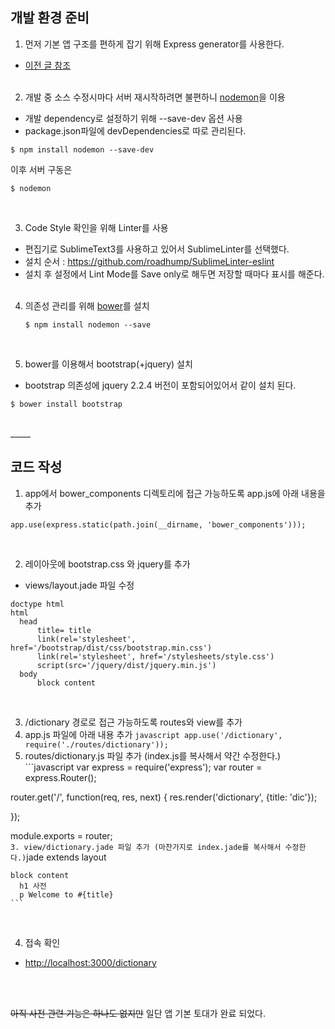 
## 개발 환경 준비

1. 먼저 기본 앱 구조를 편하게 잡기 위해 Express generator를 사용한다.
  - [이전 글 참조](http://hangaebal.blogspot.kr/2015/12/expressjs-express-application-generator.html)
<br><br>

2. 개발 중 소스 수정시마다 서버 재시작하려면 불편하니 [nodemon](http://nodemon.io/)을 이용
  - 개발 dependency로 설정하기 위해 --save-dev 옵션 사용
  - package.json파일에 devDependencies로 따로 관리된다.

  ```
  $ npm install nodemon --save-dev
  ```
  이후 서버 구동은
  ```
  $ nodemon
  ```
<br>

3. Code Style 확인을 위해 Linter를 사용
  - 편집기로 SublimeText3를 사용하고 있어서 SublimeLinter를 선택했다.
  - 설치 순서 : https://github.com/roadhump/SublimeLinter-eslint
  - 설치 후 설정에서 Lint Mode를 Save only로 해두면 저장할 때마다 표시를 해준다.
<br><br>


4. 의존성 관리를 위해 [bower](https://bower.io/)를 설치
	```
	$ npm install nodemon --save
	```
<br>

5. bower를 이용해서 bootstrap(+jquery) 설치
  - bootstrap 의존성에 jquery 2.2.4 버전이 포함되어있어서 같이 설치 된다.

  ```
  $ bower install bootstrap
  ```

<br>
_____

  
## 코드 작성

1. app에서 bower_components 디렉토리에 접근 가능하도록 app.js에 아래 내용을 추가

  ```
  app.use(express.static(path.join(__dirname, 'bower_components')));
  ```
<br>

2. 레이아웃에 bootstrap.css 와 jquery를 추가
  - views/layout.jade 파일 수정
  ```jade
doctype html
html
	head
		title= title
		link(rel='stylesheet', href='/bootstrap/dist/css/bootstrap.min.css')
		link(rel='stylesheet', href='/stylesheets/style.css')
		script(src='/jquery/dist/jquery.min.js')
	body
		block content
  ```
<br>

3. /dictionary 경로로 접근 가능하도록 routes와 view를 추가
  1. app.js 파일에 아래 내용 추가
    ```javascript
  app.use('/dictionary', require('./routes/dictionary'));
    ```
  2. routes/dictionary.js 파일 추가 (index.js를 복사해서 약간 수정한다.)
    ```javascript
  var express = require('express');
  var router = express.Router();
  
  router.get('/', function(req, res, next) {
    res.render('dictionary', {title: 'dic'});
    
  });
  
  module.exports = router;  
    ```
  3. view/dictionary.jade 파일 추가 (마찬가지로 index.jade를 복사해서 수정한다.)
    ```jade
    extends layout
    
    block content
      h1 사전
      p Welcome to #{title}
    ```
<br>

4. 접속 확인
  - [http://localhost:3000/dictionary](http://localhost:3000/dictionary)

<br><br>

~~아직 사전 관련 기능은 하나도 없지만~~ 일단 앱 기본 토대가 완료 되었다.
